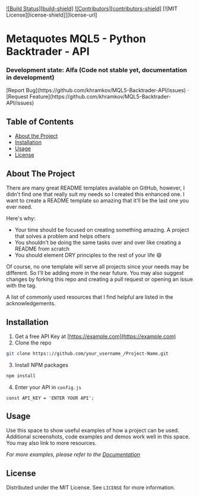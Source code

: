 <!-- PROJECT SHIELDS -->
[![Build Status][build-shield]]()
[![Contributors][contributors-shield]]()
[![MIT License][license-shield]][license-url]

# Metaquotes MQL5 - Python Backtrader - API

### Development state: Alfa (Code not stable yet, documentation in development)

<p align="left">
  [Report Bug](https://github.com/khramkov/MQL5-Backtrader-API/issues)
  ·
  [Request Feature](https://github.com/khramkov/MQL5-Backtrader-API/issues)
</p>

## Table of Contents
* [About the Project](#about-the-project)
* [Installation](#installation)
* [Usage](#usage)
* [License](#license)

## About The Project
There are many great README templates available on GitHub, however, I didn't find one that really suit my needs so I created this enhanced one. I want to create a README template so amazing that it'll be the last one you ever need.

Here's why:
* Your time should be focused on creating something amazing. A project that solves a problem and helps others
* You shouldn't be doing the same tasks over and over like creating a README from scratch
* You should element DRY principles to the rest of your life :smile:

Of course, no one template will serve all projects since your needs may be different. So I'll be adding more in the near future. You may also suggest changes by forking this repo and creating a pull request or opening an issue with the tag.

A list of commonly used resources that I find helpful are listed in the acknowledgements.


## Installation
1. Get a free API Key at [https://example.com](https://example.com)
2. Clone the repo
```sh
git clone https:://github.com/your_username_/Project-Name.git
```
3. Install NPM packages
```sh
npm install
```
4. Enter your API in `config.js`
```JS
const API_KEY = 'ENTER YOUR API';
```

## Usage
Use this space to show useful examples of how a project can be used. Additional screenshots, code examples and demos work well in this space. You may also link to more resources.

_For more examples, please refer to the [Documentation](https://example.com)_

## License
Distributed under the MIT License. See `LICENSE` for more information.
